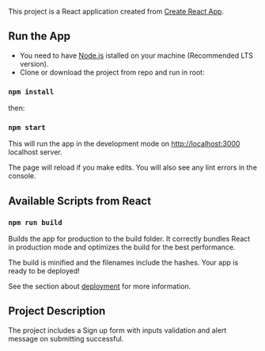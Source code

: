 This project is a React application created from [Create React App](https://github.com/facebook/create-react-app).

## Run the App
- You need to have [Node.js](https://nodejs.org/en/) istalled on your machine (Recommended LTS version).
- Clone or download the project from repo and run in root:

### `npm install`

then:

### `npm start`

This will run the app in the development mode on [http://localhost:3000](http://localhost:3000) localhost server.

The page will reload if you make edits.
You will also see any lint errors in the console.

## Available Scripts from React

### `npm run build`

Builds the app for production to the build folder.
It correctly bundles React in production mode and optimizes the build for the best performance.

The build is minified and the filenames include the hashes.
Your app is ready to be deployed!

See the section about [deployment](https://facebook.github.io/create-react-app/docs/deployment) for more information.

## Project Description

The project includes a Sign up form with inputs validation and alert message on submitting successful.